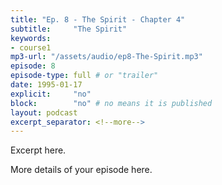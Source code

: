 ```yaml
---
title: "Ep. 8 - The Spirit - Chapter 4"
subtitle:     "The Spirit"
keywords:
- course1
mp3-url: "/assets/audio/ep8-The-Spirit.mp3"
episode: 8
episode-type: full # or "trailer"
date: 1995-01-17
explicit:     "no"
block:        "no" # no means it is published
layout: podcast
excerpt_separator: <!--more-->
---
```

Excerpt here.
<!--more-->

More details of your episode here.
